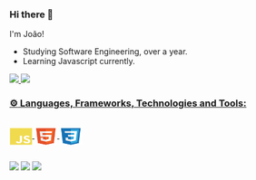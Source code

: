 ### Hi there 👋

I'm João!

- Studying Software Engineering, over a year.
- Learning Javascript currently.

<div> <!--align="center"-->
  <a href="https://github.com/joaorcunha">
  <img height="180em" src="https://github-readme-stats.vercel.app/api?username=joaorcunha&show_icons=true&theme=dracula&include_all_commits=true&count_private=true"/>
  <img height="180em" src="https://github-readme-stats.vercel.app/api/top-langs/?username=joaorcunha&layout=compact&langs_count=7&theme=dracula"/>
</div>

### :gear: Languages, Frameworks, Technologies and Tools:

<div style="display: inline_block"><br>
  <img align="center" alt="Rafa-Js" height="30" width="40" src="https://raw.githubusercontent.com/devicons/devicon/master/icons/javascript/javascript-plain.svg">
  <img align="center" alt="Rafa-HTML" height="30" width="40" src="https://raw.githubusercontent.com/devicons/devicon/master/icons/html5/html5-original.svg">
  <img align="center" alt="Rafa-CSS" height="30" width="40" src="https://raw.githubusercontent.com/devicons/devicon/master/icons/css3/css3-original.svg">
</div>

##

<div> 
    <a href="https://www.linkedin.com/in/joaoricardounha832586139/" target="_blank"><img src="https://img.shields.io/badge/-LinkedIn-%230077B5?style=for-the-badge&logo=linkedin&logoColor=white" target="_blank"></a> 
    <a href = "mailto:joaoricardofcunha@gmail.com"><img src="https://img.shields.io/badge/-Gmail-%23333?style=for-the-badge&logo=gmail&logoColor=white" target="_blank"></a>
    <a href="https://instagram.com/joaor.cunha_blank"><img src="https://img.shields.io/badge/-Instagram-%23E4405F?style=for-the-badge&logo=instagram&logoColor=white" target="_blank"></a>
 

